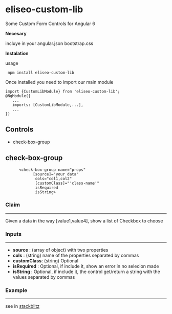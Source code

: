 # eliseo-custom-lib
Some Custom Form Controls for Angular 6

**Necesary**

incluye in your angular.json bootstrap.css

**Instalation**

usage
```
 npm install eliseo-custom-lib
```
Once installed you need to import our main module
```
import {CustomLibModule} from 'eliseo-custom-lib';
@NgModule({
   ...
   imports: [CustomLibModule,...],
   ...
})
```
Controls
---

* check-box-group

check-box-group
---
```
      <check-box-group name="props" 
	        [source]="your data" 
			 cols="col1,col2" 
			 [customClass]="'class-name'" 
			 isRequired
			 isString>
```
### Claim
---
Given a data in the way [value1,value4], show a list of Checkbox to choose

### Inputs
---

* **source**     : (array of object) with two properties
* **cols**       : (string) name of the properties separated by commas
* **customClass**: (string) Optional
* **isRequired** : Optional, if include it, show an error in no selecion made
* **isString**   : Optional, if include it, the control get/return a string with the values separated by commas

### Example
---
see in [stackblitz](https://stackblitz.com/edit/checkbox-group-3jv33)
